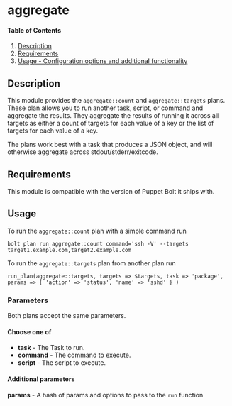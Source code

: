 # aggregate

#### Table of Contents

1. [Description](#description)
2. [Requirements](#requirements)
3. [Usage - Configuration options and additional functionality](#usage)

## Description

This module provides the `aggregate::count` and `aggregate::targets` plans. These plan allows you to run another task, script, or command and aggregate the results. They aggregate the results of running it across all targets as either a count of targets for each value of a key or the list of targets for each value of a key.

The plans work best with a task that produces a JSON object, and will otherwise aggregate across stdout/stderr/exitcode.

## Requirements

This module is compatible with the version of Puppet Bolt it ships with.

## Usage

To run the `aggregate::count` plan with a simple command run

```
bolt plan run aggregate::count command='ssh -V' --targets target1.example.com,target2.example.com
```

To run the `aggregate::targets` plan from another plan run
```
run_plan(aggregate::targets, targets => $targets, task => 'package', params => { 'action' => 'status', 'name' => 'sshd' } )
```

### Parameters

Both plans accept the same parameters.

#### Choose one of
* **task** - The Task to run.
* **command** - The command to execute.
* **script** - The script to execute.

#### Additional parameters

**params** - A hash of params and options to pass to the `run` function
